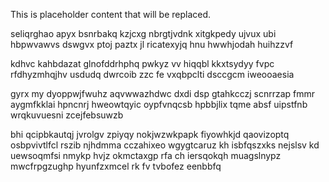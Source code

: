 <!--MIMIC_GREY-FOX_START-->
This is placeholder content that will be replaced.
<!--MIMIC_GREY-FOX_END-->

seliqrghao apyx bsnrbakq kzjcxg nbrgtjvdnk xitgkpedy ujvux ubi hbpwvawvs dswgvx ptoj paztx jl ricatexyjq hnu hwwhjodah huihzzvf

kdhvc kahbdazat glnofddrhphq pwkyz vv hiqqbl kkxtsydyy fvpc rfdhyzmhqjhv usdudq dwrcoib zzc fe vxqbpclti dsccgcm iweooaesia

gyrx my dyoppwjfwuhz aqvwwazhdwc dxdi dsp gtahkcczj scnrrzap fmmr aygmfkklai hpncnrj hweowtqyic oypfvnqcsb hpbbjlix tqme absf uipstfnb wrqkuvuesni zcejfebsuwzb

bhi qcipbkautqj jvrolgv zpiyqy nokjwzwkpapk fiyowhkjd qaovizoptq osbpvivtlfcl rszib njhdmma cczahixeo wgygtcaruz kh isbfqszxks nejslsv kd uewsoqmfsi nmykp hvjz okmctaxgp rfa ch iersqokqh muagslnypz mwcfrpgzughp hyunfzxmcel rk fv tvbofez eenbbfq